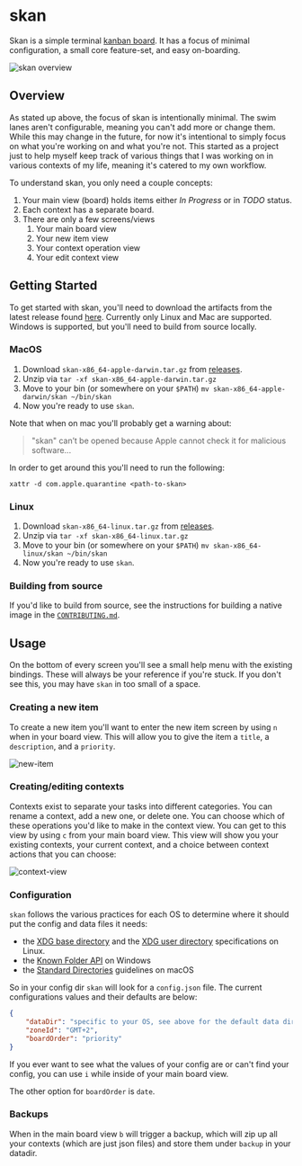 # skan

Skan is a simple terminal [kanban
board](https://en.wikipedia.org/wiki/Kanban_board). It has a focus of minimal
configuration, a small core feature-set, and easy on-boarding.

![skan overview](https://i.imgur.com/JvXxSzu.png)

## Overview

As stated up above, the focus of skan is intentionally minimal. The swim lanes
aren't configurable, meaning you can't add more or change them. While this may
change in the future, for now it's intentional to simply focus on what you're
working on and what you're not. This started as a project just to help myself
keep track of various things that I was working on in various contexts of my
life, meaning it's catered to my own workflow.

To understand skan, you only need a couple concepts:

1. Your main view (board) holds items either _In Progress_ or in _TODO_ status.
2. Each context has a separate board.
3. There are only a few screens/views
    1. Your main board view
    2. Your new item view
    3. Your context operation view
    4. Your edit context view

## Getting Started

To get started with skan, you'll need to download the artifacts from the latest
release found [here](https://github.com/ckipp01/skan/releases). Currently only
Linux and Mac are supported. Windows is supported, but you'll need to build from
source locally.

### MacOS

1. Download `skan-x86_64-apple-darwin.tar.gz` from [releases](https://github.com/ckipp01/skan/releases).
2. Unzip via `tar -xf skan-x86_64-apple-darwin.tar.gz`
3. Move to your bin (or somewhere on your `$PATH`) `mv
   skan-x86_64-apple-darwin/skan ~/bin/skan`
4. Now you're ready to use `skan`.

Note that when on mac you'll probably get a warning about:

> "skan" can’t be opened because Apple cannot check it for malicious software...

In order to get around this you'll need to run the following:

```
xattr -d com.apple.quarantine <path-to-skan>
```

### Linux

1. Download `skan-x86_64-linux.tar.gz` from [releases](https://github.com/ckipp01/skan/releases).
2. Unzip via `tar -xf skan-x86_64-linux.tar.gz`
3. Move to your bin (or somewhere on your `$PATH`) `mv
   skan-x86_64-linux/skan ~/bin/skan`
4. Now you're ready to use `skan`.

### Building from source

If you'd like to build from source, see the instructions for building a native
image in the [`CONTRIBUTING.md`](./CONTRIBUTING.md).

## Usage

On the bottom of every screen you'll see a small help menu with the existing
bindings. These will always be your reference if you're stuck. If you don't see
this, you may have `skan` in too small of a space.

### Creating a new item

To create a new item you'll want to enter the new item screen by using `n` when
in your board view. This will allow you to give the item a `title`, a
`description`, and a `priority`.

![new-item](https://i.imgur.com/lalGYfP.png)

### Creating/editing contexts

Contexts exist to separate your tasks into different categories. You can rename
a context, add a new one, or delete one. You can choose which of these
operations you'd like to make in the context view. You can get to this view by
using `c` from your main board view. This view will show you your existing
contexts, your current context, and a choice between context actions that you
can choose:

![context-view](https://i.imgur.com/yDmcDr9.png)

### Configuration

`skan` follows the various practices for each OS to determine where it should
put the config and data files it needs:

- the [XDG base
  directory](https://specifications.freedesktop.org/basedir-spec/basedir-spec-latest.html)
  and the [XDG user
  directory](https://www.freedesktop.org/wiki/Software/xdg-user-dirs/)
  specifications on Linux.
- the [Known Folder
  API](https://learn.microsoft.com/en-us/windows/win32/shell/knownfolderid?redirectedfrom=MSDN)
  on Windows
- the [Standard
  Directories](https://developer.apple.com/library/archive/documentation/FileManagement/Conceptual/FileSystemProgrammingGuide/FileSystemOverview/FileSystemOverview.html#//apple_ref/doc/uid/TP40010672-CH2-SW6)
  guidelines on macOS

So in your config dir `skan` will look for a `config.json` file. The current
configurations values and their defaults are below:

```json
{
    "dataDir": "specific to your OS, see above for the default data dir",
    "zoneId": "GMT+2",
    "boardOrder": "priority"
}
```

If you ever want to see what the values of your config are or can't find your
config, you can use `i` while inside of your main board view.

The other option for `boardOrder` is `date`.

### Backups

When in the main board view `b` will trigger a backup, which will zip up all
your contexts (which are just json files) and store them under `backup` in your
datadir.
